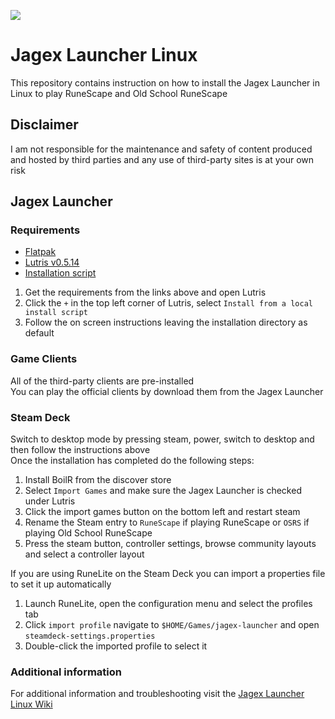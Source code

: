 ![](https://runescape.wiki/images/thumb/Jagex_Launcher_icon.png/128px-Jagex_Launcher_icon.png)
# Jagex Launcher Linux

This repository contains instruction on how to install the Jagex Launcher in Linux to play RuneScape and Old School RuneScape

## Disclaimer

I am not responsible for the maintenance and safety of content produced and hosted by third parties and any use of third-party sites is at your own risk

## Jagex Launcher

### Requirements

* [Flatpak](https://www.flatpak.org/setup)<br>
* [Lutris v0.5.14](https://flathub.org/apps/net.lutris.Lutris)<br>
* [Installation script](https://github.com/TormStorm/jagex-launcher-linux/blob/main/resources/jagex-launcher.yml)<br>

1. Get the requirements from the links above and open Lutris<br>
2. Click the `+` in the top left corner of Lutris, select `Install from a local install script`<br>
3. Follow the on screen instructions leaving the installation directory as default<br>

### Game Clients

All of the third-party clients are pre-installed<br>
You can play the official clients by download them from the Jagex Launcher<br>

### Steam Deck

Switch to desktop mode by pressing steam, power, switch to desktop and then follow the instructions above<br>
Once the installation has completed do the following steps:<br>

1. Install BoilR from the discover store<br>
2. Select `Import Games` and make sure the Jagex Launcher is checked under Lutris<br>
3. Click the import games button on the bottom left and restart steam<br>
4. Rename the Steam entry to `RuneScape` if playing RuneScape or `OSRS` if playing Old School RuneScape<br>
5. Press the steam button, controller settings, browse community layouts and select a controller layout<br>

If you are using RuneLite on the Steam Deck you can import a properties file to set it up automatically<br>

1. Launch RuneLite, open the configuration menu and select the profiles tab<br>
2. Click `import profile` navigate to `$HOME/Games/jagex-launcher` and open `steamdeck-settings.properties`
3. Double-click the imported profile to select it

### Additional information

For additional information and troubleshooting visit the [Jagex Launcher Linux Wiki](https://github.com/TormStorm/jagex-launcher-linux/wiki)<br>

